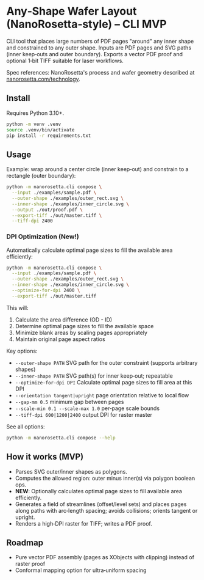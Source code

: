 # Any‑Shape Wafer Layout (NanoRosetta‑style) – CLI MVP

CLI tool that places large numbers of PDF pages "around" any inner shape and constrained to any outer shape. Inputs are PDF pages and SVG paths (inner keep‑outs and outer boundary). Exports a vector PDF proof and optional 1‑bit TIFF suitable for laser workflows.

Spec references: NanoRosetta's process and wafer geometry described at [nanorosetta.com/technology](https://nanorosetta.com/technology/).

## Install

Requires Python 3.10+.

```bash
python -m venv .venv
source .venv/bin/activate
pip install -r requirements.txt
```

## Usage

Example: wrap around a center circle (inner keep‑out) and constrain to a rectangle (outer boundary):

```bash
python -m nanorosetta.cli compose \
  --input ./examples/sample.pdf \
  --outer-shape ./examples/outer_rect.svg \
  --inner-shape ./examples/inner_circle.svg \
  --output ./out/proof.pdf \
  --export-tiff ./out/master.tiff \
  --tiff-dpi 2400
```

### DPI Optimization (New!)

Automatically calculate optimal page sizes to fill the available area efficiently:

```bash
python -m nanorosetta.cli compose \
  --input ./examples/sample.pdf \
  --outer-shape ./examples/outer_rect.svg \
  --inner-shape ./examples/inner_circle.svg \
  --optimize-for-dpi 2400 \
  --export-tiff ./out/master.tiff
```

This will:
1. Calculate the area difference (OD - ID)
2. Determine optimal page sizes to fill the available space
3. Minimize blank areas by scaling pages appropriately
4. Maintain original page aspect ratios

Key options:
- `--outer-shape PATH` SVG path for the outer constraint (supports arbitrary shapes)
- `--inner-shape PATH` SVG path(s) for inner keep‑out; repeatable
- `--optimize-for-dpi DPI` Calculate optimal page sizes to fill area at this DPI
- `--orientation tangent|upright` page orientation relative to local flow
- `--gap-mm 0.5` minimum gap between pages
- `--scale-min 0.1 --scale-max 1.0` per‑page scale bounds
- `--tiff-dpi 600|1200|2400` output DPI for raster master

See all options:

```bash
python -m nanorosetta.cli compose --help
```

## How it works (MVP)
- Parses SVG outer/inner shapes as polygons.
- Computes the allowed region: outer minus inner(s) via polygon boolean ops.
- **NEW**: Optionally calculates optimal page sizes to fill available area efficiently.
- Generates a field of streamlines (offset/level sets) and places pages along paths with arc‑length spacing; avoids collisions; orients tangent or upright.
- Renders a high‑DPI raster for TIFF; writes a PDF proof.

## Roadmap
- Pure vector PDF assembly (pages as XObjects with clipping) instead of raster proof
- Conformal mapping option for ultra‑uniform spacing
